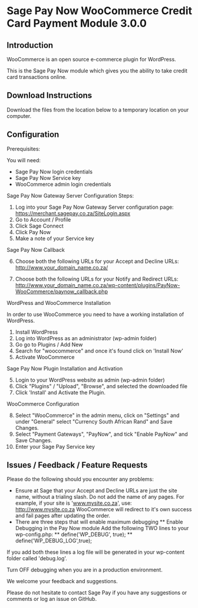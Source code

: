 Sage Pay Now WooCommerce Credit Card Payment Module 3.0.0
=========================================================

Introduction
------------
WooCommerce is an open source e-commerce plugin for WordPress.

This is the Sage Pay Now module which gives you the ability to take credit card transactions online.

Download Instructions
-------------------------

Download the files from the location below to a temporary location on your computer.

Configuration
-------------

Prerequisites:

You will need:
* Sage Pay Now login credentials
* Sage Pay Now Service key
* WooCommerce admin login credentials

Sage Pay Now Gateway Server Configuration Steps:

1. Log into your Sage Pay Now Gateway Server configuration page:
	https://merchant.sagepay.co.za/SiteLogin.aspx
2. Go to Account / Profile
3. Click Sage Connect
4. Click Pay Now
5. Make a note of your Service key

Sage Pay Now Callback

6. Choose both the following URLs for your Accept and Decline URLs:
	http://www.your_domain_name.co.za/

7. Choose both the following URLs for your Notify and Redirect URLs:
	http://www.your_domain_name.co.za/wp-content/plugins/PayNow-WooCommerce/paynow_callback.php

WordPress and WooCommerce Installation

In order to use WooCommerce you need to have a working installation of WordPress.

1. Install WordPress
2. Log into WordPress as an administrator (wp-admin folder)
3. Go go to Plugins / Add New
3. Search for "woocommerce" and once it's found click on 'Install Now'
4. Activate WooCommerce

Sage Pay Now Plugin Installation and Activation

5. Login to your WordPress website as admin (wp-admin folder)
6. Click "Plugins" / "Upload", "Browse", and selected the downloaded file
7. Click 'Install' and Activate the Plugin.

WooCommerce Configuration

8. Select "WooCommerce" in the admin menu, click on "Settings" and under "General" select "Currency South African Rand" and Save Changes.
9. Select "Payment Gateways", "PayNow", and tick "Enable PayNow" and Save Changes.
10. Enter your Sage Pay Service key


Issues / Feedback / Feature Requests
------------------------------------

Please do the following should you encounter any problems:

* Ensure at Sage that your Accept and Decline URLs are just the site name, without a trialing slash. Do not add the name of any pages.
For example, if your site is 'www.mysite.co.za', use:
http://www.mysite.co.za
WooCommerce will redirect to it's own success and fail pages after updating the order.
* There are three steps that will enable maximum debugging
** Enable Debugging in the Pay Now module
Add the following TWO lines to your wp-config.php:
** define('WP_DEBUG', true);
** define('WP_DEBUG_LOG',true);

If you add both these lines a log file will be generated in your wp-content folder called 'debug.log'.

Turn OFF debugging when you are in a production environment.

We welcome your feedback and suggestions.

Please do not hesitate to contact Sage Pay if you have any suggestions or comments or log an issue on GitHub.
